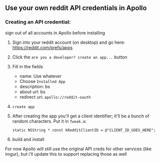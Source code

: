 ## Use your own reddit API credentials in Apollo


### Creating an API credential:

sign out of all accounts in Apollo before installing

1. Sign into your reddit account (on desktop) and go here: https://reddit.com/prefs/apps
2. Click the `are you a developer? create an app...` button
3. Fill in the fields
	* name: Use whatever
	* Choose `Installed App`
	* description: bs
	* about url: bs
	* redirect uri: `apollo://reddit-oauth`
4. `create app`

5. After creating the app you'll get a client identifier; it'll be a bunch of random characters. Put it in `Tweak.m`:

       static NSString * const kRedditClientID = @"CLIENT_ID_GOES_HERE";

6. build and install


For now Apollo will still use the original API creds for other services (like imgur), but i'll update this to support replacing those as well
